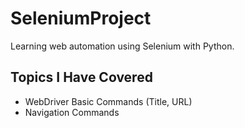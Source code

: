 # SeleniumProject

Learning web automation using Selenium with Python. 

## Topics I Have Covered 

- WebDriver Basic Commands (Title, URL)
- Navigation Commands 

